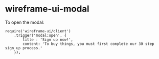 # wireframe-ui-modal

To open the modal:

```
require('wireframe-ui/client')
    .trigger('modal:open', {
        title : 'Sign up now!',
        content: 'To buy things, you must first complete our 30 step sign up process.'
    });
```    
